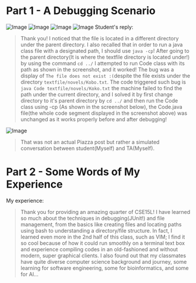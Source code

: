 
# Part 1 - A Debugging Scenario
![Image](https://rxwy.github.io/cse15l-lab-reports/labreport5/img/piazzapost.PNG)
![Image](https://rxwy.github.io/cse15l-lab-reports/labreport5/img/piazzascreen.PNG)
![Image](https://rxwy.github.io/cse15l-lab-reports/labreport5/img/piazzadesc.PNG)
![Image](https://rxwy.github.io/cse15l-lab-reports/labreport5/img/piazzasolu2.PNG)
Student's reply:
> Thank you! I noticed that the file is located in a different directory under the parent directory. I also recalled that in order to run a java class file with a designated path, I should use ```java -cp```! After going to the parent directory(It is where the textfile directory is located under!) by using the command ```cd ../``` I attempted to run Code class with its path as shown in the screenshot, and it worked! The bug was a display of ```The file does not exist :(```despite the file exists under the directory ```textfile/novels/Kobo.txt```. The code triggered such bug is ```java Code textfile/novels/Koko.txt``` the machine failed to find the path under the current directory, and I solved it by first change directory to it's parent directory by ```cd ../``` and then run the Code class using -cp (As shown in the screenshot below), the Code.java file(the whole code segment displayed in the screenshot above) was unchanged as it works properly before and after debugging! 

![Image](https://rxwy.github.io/cse15l-lab-reports/labreport5/img/student.PNG)

> That was not an actual Piazza post but rather a simulated conversation between student(Myself) and TA(Myself).

# Part 2 - Some Words of My Experience

My experience:
> Thank you for providing an amazing quarter of CSE15L! I have learned so much about the techniques in debugging(JUnit!) and file management, from the basics like creating files and locating paths using bash to understanding a directory/file structure. In fact, I learned even more in the 2nd half of this class, such as VIM; I find it so cool because of how it could run smoothly on a terminal text box and experience compiling codes in an old-fashioned and without modern, super graphical clients. I also found out that my classmates have quite diverse computer science background and journey, some learning for software engineering, some for bioinformatics, and some for AI... 
